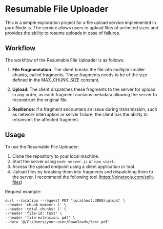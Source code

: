 # Resumable File Uploader

This is a simple exploration project for a file upload service implemented in pure Node.js. The service allows users to upload files of unlimited sizes and provides the ability to resume uploads in case of failures.

## Workflow

The workflow of the Resumable File Uploader is as follows:

1. **File Fragmentation**: The client breaks the file into multiple smaller chunks, called fragments. These fragments needs to be of the size defined in the MAX_CHUNK_SIZE constant,

2. **Upload**: The client dispatches these fragments to the server for upload in any order, as each fragment contains metadata allowing the server to reconstruct the original file.

3. **Resilience**: If a fragment encounters an issue during transmission, such as network interruption or server failure, the client has the ability to retransmit the affected fragment.

## Usage

To use the Resumable File Uploader:

1. Clone the repository to your local machine.
3. Start the server using `node server.js` or `npm start`.
4. Access the upload endpoint using a client application or tool.
5. Upload files by breaking them into fragments and dispatching them to the server. I recommend the following tool (https://pinetools.com/split-files)

Request example:

```
curl --location --request PUT 'localhost:3000/upload' \
--header 'chunk-number: 1' \
--header 'total-chunks: 1' \
--header 'file-id: test' \
--header 'file-extension: pdf' \
--data '@/C:/Users/your-user/Downloads/test.pdf'
```
